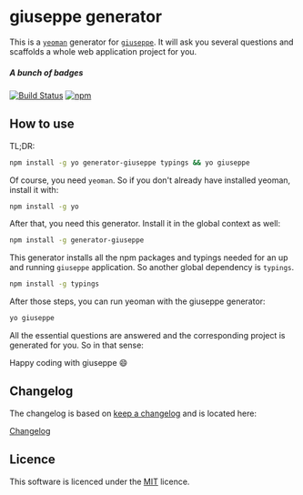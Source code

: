 # giuseppe generator

This is a [`yeoman`](http://yeoman.io/) generator for [`giuseppe`](https://github.com/smartive/giuseppe).
It will ask you several questions and scaffolds a whole web application project for you.

##### A bunch of badges

[![Build Status](https://travis-ci.org/smartive/generator-giuseppe.svg)](https://travis-ci.org/smartive/generator-giuseppe) [![npm](https://img.shields.io/npm/v/generator-giuseppe.svg?maxAge=3600)](https://www.npmjs.com/package/generator-giuseppe)

## How to use

TL;DR:
```bash
npm install -g yo generator-giuseppe typings && yo giuseppe
```

Of course, you need `yeoman`. So if you don't already have installed yeoman, install it with:
```bash
npm install -g yo
```

After that, you need this generator. Install it in the global context as well:
```bash
npm install -g generator-giuseppe
```

This generator installs all the npm packages and typings needed for an up and running `giuseppe`
application. So another global dependency is `typings`.
```bash
npm install -g typings
```

After those steps, you can run yeoman with the giuseppe generator:
```bash
yo giuseppe
```

All the essential questions are answered and the corresponding project is generated for you.
So in that sense:

Happy coding with giuseppe :smile:

## Changelog

The changelog is based on [keep a changelog](http://keepachangelog.com) and is located here:

[Changelog](CHANGELOG.md)

## Licence

This software is licenced under the [MIT](LICENSE) licence.
